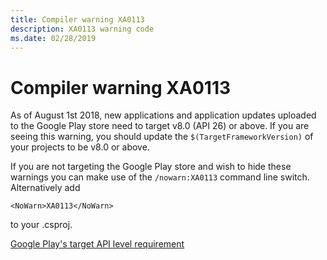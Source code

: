 ```yaml
---
title: Compiler warning XA0113
description: XA0113 warning code
ms.date: 02/28/2019
---
```

# Compiler warning XA0113

As of August 1st 2018, new applications and application updates uploaded
to the Google Play store need to target v8.0 (API 26) or above. If you are
seeing this warning, you should update the `$(TargetFrameworkVersion)` of
your projects to be v8.0 or above.

If you are not targeting the Google Play store and wish to hide these
warnings you can make use of the `/nowarn:XA0113` command line switch. 
Alternatively add

    <NoWarn>XA0113</NoWarn>

to your .csproj.

[Google Play's target API level requirement](https://developer.android.com/distribute/best-practices/develop/target-sdk)
